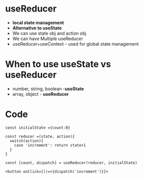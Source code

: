 # useReducer 

- **local state management** 
- **Alternative to useState**
- We can use state obj and action obj
- We can have Multiple useReducer
- useReducer+useContext - used for global state management

# When to use useState vs useReducer

- number, string, boolean -**useState**
- array, object - **useReducer**

# Code 
    const initialState ={count:0}
    
    const reducer =(state, action){
      switch(action){
        case 'increment': return state+1
      }
    }

    const [count, dispatch] = useReducer(reducer, initialState)
    
    <button onClick={()=>{dispatch('increment')}}>
